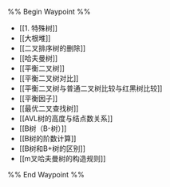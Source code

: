 %% Begin Waypoint %%
- [[1. 特殊树]]
- [[大根堆]]
- [[二叉排序树的删除]]
- [[哈夫曼树]]
- [[平衡二叉树]]
- [[平衡二叉树对比]]
- [[平衡二叉树与普通二叉树比较与红黑树比较]]
- [[平衡因子]]
- [[最优二叉查找树]]
- [[AVL树的高度与结点数关系]]
- [[B树（B-树）]]
- [[B树的阶数计算]]
- [[B树和B+树的区别]]
- [[m叉哈夫曼树的构造规则]]

%% End Waypoint %%
